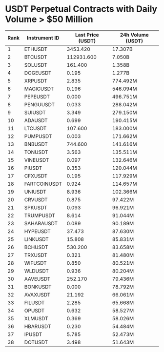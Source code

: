 # USDT Perpetual Contracts with Daily Volume > $50 Million

| Rank | Instrument ID | Last Price (USDT) | 24h Volume (USDT) |
|------|---------------|-------------------|-------------------|
| 1 | ETHUSDT | 3453.420 | 17.307B |
| 2 | BTCUSDT | 112931.600 | 7.050B |
| 3 | SOLUSDT | 161.400 | 1.358B |
| 4 | DOGEUSDT | 0.195 | 1.277B |
| 5 | XRPUSDT | 2.835 | 774.492M |
| 6 | MAGICUSDT | 0.196 | 546.094M |
| 7 | PEPEUSDT | 0.000 | 496.751M |
| 8 | PENGUUSDT | 0.033 | 288.042M |
| 9 | SUIUSDT | 3.349 | 279.150M |
| 10 | ADAUSDT | 0.699 | 190.415M |
| 11 | LTCUSDT | 107.600 | 183.000M |
| 12 | PUMPUSDT | 0.003 | 171.662M |
| 13 | BNBUSDT | 744.600 | 141.616M |
| 14 | TONUSDT | 3.563 | 135.511M |
| 15 | VINEUSDT | 0.097 | 132.646M |
| 16 | PIUSDT | 0.353 | 120.044M |
| 17 | CFXUSDT | 0.195 | 117.929M |
| 18 | FARTCOINUSDT | 0.924 | 114.657M |
| 19 | UNIUSDT | 8.936 | 102.366M |
| 20 | CRVUSDT | 0.875 | 97.422M |
| 21 | SPKUSDT | 0.093 | 96.921M |
| 22 | TRUMPUSDT | 8.614 | 91.044M |
| 23 | SAHARAUSDT | 0.089 | 90.189M |
| 24 | HYPEUSDT | 37.473 | 87.630M |
| 25 | LINKUSDT | 15.808 | 85.831M |
| 26 | BCHUSDT | 530.200 | 83.658M |
| 27 | TRXUSDT | 0.321 | 81.480M |
| 28 | WIFUSDT | 0.850 | 80.521M |
| 29 | WLDUSDT | 0.936 | 80.204M |
| 30 | AAVEUSDT | 252.170 | 79.436M |
| 31 | BONKUSDT | 0.000 | 78.792M |
| 32 | AVAXUSDT | 21.192 | 66.061M |
| 33 | FILUSDT | 2.285 | 65.668M |
| 34 | OPUSDT | 0.632 | 58.527M |
| 35 | XLMUSDT | 0.369 | 58.026M |
| 36 | HBARUSDT | 0.230 | 54.484M |
| 37 | IPUSDT | 5.785 | 52.473M |
| 38 | DOTUSDT | 3.498 | 51.643M |
